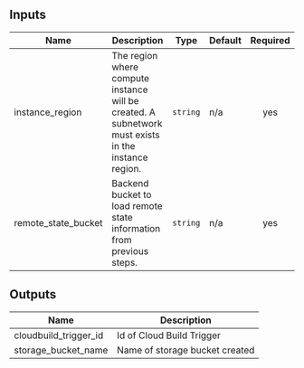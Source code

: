 <!-- BEGINNING OF PRE-COMMIT-TERRAFORM DOCS HOOK -->
## Inputs

| Name | Description | Type | Default | Required |
|------|-------------|------|---------|:--------:|
| instance\_region | The region where compute instance will be created. A subnetwork must exists in the instance region. | `string` | n/a | yes |
| remote\_state\_bucket | Backend bucket to load remote state information from previous steps. | `string` | n/a | yes |

## Outputs

| Name | Description |
|------|-------------|
| cloudbuild\_trigger\_id | Id of Cloud Build Trigger |
| storage\_bucket\_name | Name of storage bucket created |

<!-- END OF PRE-COMMIT-TERRAFORM DOCS HOOK -->
